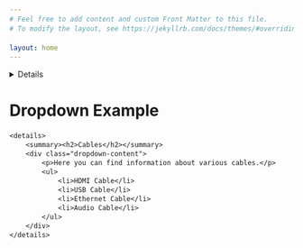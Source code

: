```yaml
---
# Feel free to add content and custom Front Matter to this file.
# To modify the layout, see https://jekyllrb.com/docs/themes/#overriding-theme-defaults

layout: home
---
```

<details>
    <h2><summary>Personality Assessments</summary></h2>
        <h3>Myers–Briggs Type Indicator: ENTJ-A</h3>
        <img src="assets/ENTJ Personality (Commander) 16Personalities.png" alt="81% Extraverted, 81% Intuitive, 67% Thinking, 69% Judging, 89% Assertive">
</details>

<h1>Dropdown Example</h1>

    <details>
        <summary><h2>Cables</h2></summary>
        <div class="dropdown-content">
            <p>Here you can find information about various cables.</p>
            <ul>
                <li>HDMI Cable</li>
                <li>USB Cable</li>
                <li>Ethernet Cable</li>
                <li>Audio Cable</li>
            </ul>
        </div>
    </details>